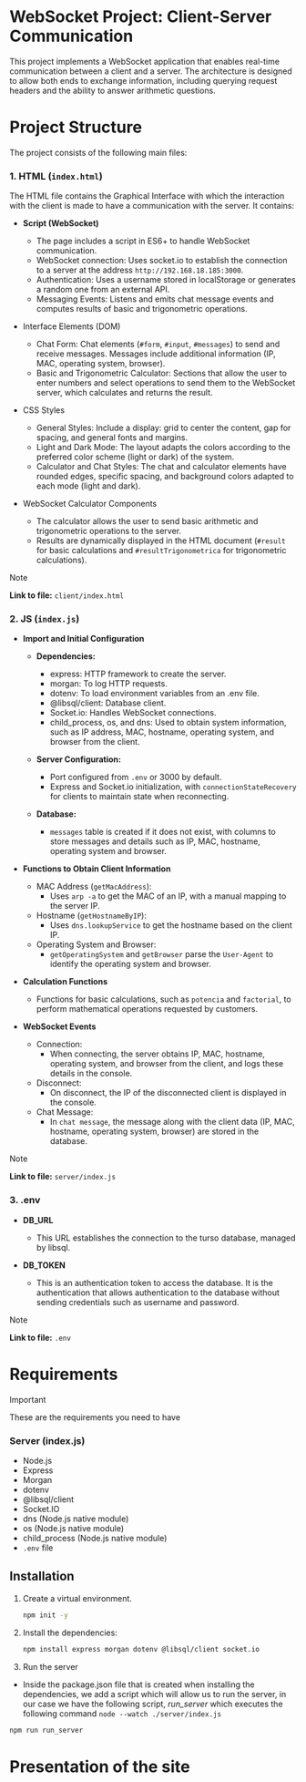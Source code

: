 # WebSocket Project: Client-Server Communication
This project implements a WebSocket application that enables real-time communication between a client and a server. The architecture is designed to allow both ends to exchange information, including querying request headers and the ability to answer arithmetic questions.

# Project Structure

The project consists of the following main files:

### **1. HTML (`index.html`)**

The HTML file contains the Graphical Interface with which the interaction with the client is made to have a communication with the server. It contains:

- **Script (WebSocket)**
  - The page includes a script in ES6+ to handle WebSocket communication.
  - WebSocket connection: Uses socket.io to establish the connection to a server at the address ```` http://192.168.18.185:3000 ````.
  - Authentication: Uses a username stored in localStorage or generates a random one from an external API.
  - Messaging Events: Listens and emits chat message events and computes results of basic and trigonometric operations.

- Interface Elements (DOM)
  - Chat Form: Chat elements (```` #form ````, ```` #input ````, ```` #messages ````) to send and receive messages. Messages include additional information (IP, MAC, operating system, browser).
  - Basic and Trigonometric Calculator: Sections that allow the user to enter numbers and select operations to send them to the WebSocket server, which calculates and returns the result.

- CSS Styles
  - General Styles: Include a display: grid to center the content, gap for spacing, and general fonts and margins.
  - Light and Dark Mode: The layout adapts the colors according to the preferred color scheme (light or dark) of the system.
  - Calculator and Chat Styles: The chat and calculator elements have rounded edges, specific spacing, and background colors adapted to each mode (light and dark).

- WebSocket Calculator Components
  - The calculator allows the user to send basic arithmetic and trigonometric operations to the server.
  - Results are dynamically displayed in the HTML document (```` #result ```` for basic calculations and ```` #resultTrigonometrica ```` for trigonometric calculations).

> [!NOTE]
> **Link to file:** ```` client/index.html ````

### **2. JS (`index.js`)**

- **Import and Initial Configuration**
  - **Dependencies:**
    - express: HTTP framework to create the server.
    - morgan: To log HTTP requests.
    - dotenv: To load environment variables from an .env file.
    - @libsql/client: Database client.
    - Socket.io: Handles WebSocket connections.
    - child_process, os, and dns: Used to obtain system information, such as IP address, MAC, hostname, operating system, and browser from the client.

  - **Server Configuration:**
      - Port configured from ```` .env ```` or 3000 by default.
      - Express and Socket.io initialization, with ```` connectionStateRecovery ```` for clients to maintain state when reconnecting.

  - **Database:**
      - ```` messages ```` table is created if it does not exist, with columns to store messages and details such as IP, MAC, hostname, operating system and browser.

- **Functions to Obtain Client Information**
  - MAC Address (````getMacAddress````):
    - Uses ````arp -a```` to get the MAC of an IP, with a manual mapping to the server IP.
  - Hostname (````getHostnameByIP````):
    - Uses ````dns.lookupService```` to get the hostname based on the client IP.
  - Operating System and Browser:
    - ````getOperatingSystem```` and ````getBrowser```` parse the ````User-Agent```` to identify the operating system and browser.

- **Calculation Functions**
  - Functions for basic calculations, such as ````potencia```` and ````factorial````, to perform mathematical operations requested by customers.

- **WebSocket Events**
  - Connection:
    - When connecting, the server obtains IP, MAC, hostname, operating system, and browser from the client, and logs these details in the console.
  - Disconnect:
    - On disconnect, the IP of the disconnected client is displayed in the console.
  - Chat Message:
    - In ````chat message````, the message along with the client data (IP, MAC, hostname, operating system, browser) are stored in the database.

> [!NOTE]
> **Link to file:** ```` server/index.js ````

### **3. .env**

- **DB_URL**
  - This URL establishes the connection to the turso database, managed by libsql.

- **DB_TOKEN**
  - This is an authentication token to access the database. It is the authentication that allows authentication to the database without sending credentials such as username and password.

> [!NOTE]
> **Link to file:** ````.env````

# Requirements
> [!IMPORTANT]
> These are the requirements you need to have

### **Server (index.js)**
- Node.js
- Express
- Morgan
- dotenv
- @libsql/client
- Socket.IO
- dns (Node.js native module)
- os (Node.js native module)
- child_process (Node.js native module)
- ````.env```` file

## Installation
1. Create a virtual environment.
   ````bash
   npm init -y
   ````

2. Install the dependencies:
   ````bash
   npm install express morgan dotenv @libsql/client socket.io
   ````

3. Run the server

  - Inside the package.json file that is created when installing the dependencies, we add a script which will allow us to run the server, in our case we have the following script, *run_server* which executes the following command ````node --watch ./server/index.js````
   ````bash
   npm run run_server
   ````

# Presentation of the site
